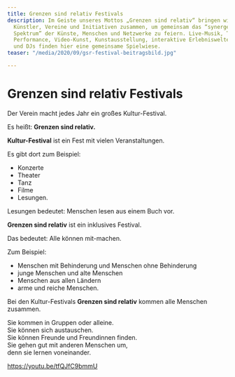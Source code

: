 ```yaml
---
title: Grenzen sind relativ Festivals
description: Im Geiste unseres Mottos „Grenzen sind relativ“ bringen wir verschiedenste
  Künstler, Vereine und Initiativen zusammen, um gemeinsam das “synergetisch multipolare
  Spektrum” der Künste, Menschen und Netzwerke zu feiern. Live-Musik, Theater, Kabarett,
  Performance, Video-Kunst, Kunstausstellung, interaktive Erlebniswelten, Network-Area
  und DJs finden hier eine gemeinsame Spielwiese.
teaser: "/media/2020/09/gsr-festival-beitragsbild.jpg"

---
```

# Grenzen sind relativ Festivals

Der Verein macht jedes Jahr ein großes Kultur-Festival.

Es heißt: **Grenzen sind relativ.**

**Kultur-Festival** ist ein Fest mit vielen Veranstaltungen.

Es gibt dort zum Beispiel:

- Konzerte
- Theater
- Tanz
- Filme
- Lesungen.

Lesungen bedeutet: Menschen lesen aus einem Buch vor.

**Grenzen sind relativ** ist ein inklusives Festival.

Das bedeutet: Alle können mit-machen.

Zum Beispiel:

- Menschen mit Behinderung und Menschen ohne Behinderung
- junge Menschen und alte Menschen
- Menschen aus allen Ländern
- arme und reiche Menschen.

Bei den Kultur-Festivals **Grenzen sind relativ** kommen alle Menschen zusammen.

Sie kommen in Gruppen oder alleine.  
Sie können sich austauschen.  
Sie können Freunde und Freundinnen finden.  
Sie gehen gut mit anderen Menschen um,  
denn sie lernen voneinander.

https://youtu.be/tfQJfC9bmmU
